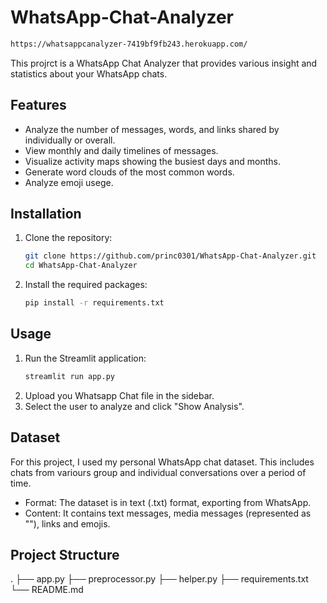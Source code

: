 # WhatsApp-Chat-Analyzer
```sh
https://whatsappcanalyzer-7419bf9fb243.herokuapp.com/
```
This projrct is a WhatsApp Chat Analyzer that provides various insight and statistics about your WhatsApp chats.

## Features

- Analyze the number of messages, words, and links shared by individually or overall.
- View monthly and daily timelines of messages.
- Visualize activity maps showing the busiest days and months.
- Generate word clouds of the most common words.
- Analyze emoji usege.

## Installation

1. Clone the repository:
   ```sh
   git clone https://github.com/princ0301/WhatsApp-Chat-Analyzer.git
   cd WhatsApp-Chat-Analyzer
   

2. Install the required packages:
   ```sh
   pip install -r requirements.txt
   ```

## Usage
1. Run the Streamlit application:
   ```sh
   streamlit run app.py
   ```
2. Upload you Whatsapp Chat file in the sidebar.
4. Select the user to analyze and click "Show Analysis".

## Dataset
For this project, I used my personal WhatsApp chat dataset. This includes chats from variours group and individual conversations over a period of time.
- Format: The dataset is in text (.txt) format, exporting from WhatsApp.
- Content: It contains text messages, media messages (represented as "<Media omitted>"), links and emojis.

## Project Structure

 .
├── app.py
├── preprocessor.py
├── helper.py
├── requirements.txt
└── README.md
